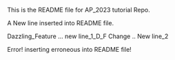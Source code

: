 This is the README file for AP_2023 tutorial Repo.

A New line inserted into README file.

Dazzling_Feature ... new line_1_D_F Change .. New line_2

Error! inserting erroneous into README file!
